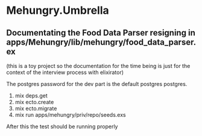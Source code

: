 # Mehungry.Umbrella

## Documentating the Food Data Parser resigning in apps/Mehungry/lib/mehungry/food_data_parser.ex 
(this is a toy project so the documentation for the time being is just for the context of the interview process with elixirator)

The postgres password for the dev part is the default postgres postgres. 
1. mix deps.get 
2. mix ecto.create 
3. mix ecto.migrate 
4. mix run apps/mehungry/priv/repo/seeds.exs

After this the test should be running properly 
